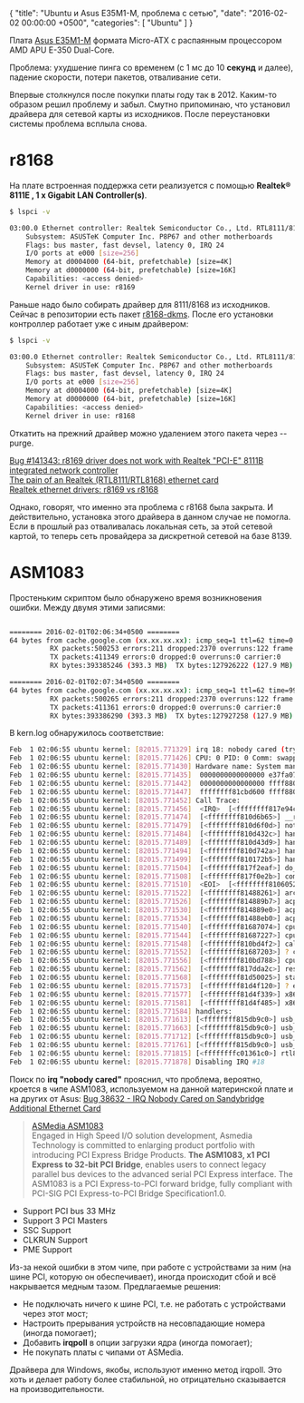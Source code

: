 {
  "title": "Ubuntu и Asus E35M1-M, проблема с сетью",
  "date": "2016-02-02 00:00:00 +0500",
  "categories": [ "Ubuntu" ]
}

Плата [Asus E35M1-M](https://www.asus.com/ru/Motherboards/E35M1M/) формата Micro-ATX с распаянным процессором AMD APU E-350 Dual-Core.

Проблема: ухудшение пинга со временем (с 1 мс до 10 **секунд** и далее), падение скорости, потери пакетов, отваливание сети.
<!-- more -->

Впервые столкнулся после покупки платы году так в 2012. Каким-то образом решил проблему и забыл.
Смутно припоминаю, что установил драйвера для сетевой карты из исходников.
После переустановки системы проблема всплыла снова.

# r8168

На плате встроенная поддержка сети реализуется с помощью **Realtek® 8111E , 1 x Gigabit LAN Controller(s)**.
```bash
$ lspci -v

03:00.0 Ethernet controller: Realtek Semiconductor Co., Ltd. RTL8111/8168/8411 PCI Express Gigabit Ethernet Controller (rev 06)
	Subsystem: ASUSTeK Computer Inc. P8P67 and other motherboards
	Flags: bus master, fast devsel, latency 0, IRQ 24
	I/O ports at e000 [size=256]
	Memory at d0004000 (64-bit, prefetchable) [size=4K]
	Memory at d0000000 (64-bit, prefetchable) [size=16K]
	Capabilities: <access denied>
	Kernel driver in use: r8169
```


Раньше надо было собирать драйвер для 8111/8168 из исходников.
Сейчас в репозитории есть пакет [r8168-dkms](http://packages.ubuntu.com/wily/r8168-dkms).
После его установки контроллер работает уже с иным драйвером:
```bash
$ lspci -v

03:00.0 Ethernet controller: Realtek Semiconductor Co., Ltd. RTL8111/8168/8411 PCI Express Gigabit Ethernet Controller (rev 06)
	Subsystem: ASUSTeK Computer Inc. P8P67 and other motherboards
	Flags: bus master, fast devsel, latency 0, IRQ 24
	I/O ports at e000 [size=256]
	Memory at d0004000 (64-bit, prefetchable) [size=4K]
	Memory at d0000000 (64-bit, prefetchable) [size=16K]
	Capabilities: <access denied>
	Kernel driver in use: r8168
```
Откатить на прежний драйвер можно удалением этого пакета через --purge.

[Bug #141343: r8169 driver does not work with Realtek "PCI-E" 8111B integrated network controller](https://bugs.launchpad.net/ubuntu/+source/linux/+bug/141343)<br/>
[The pain of an Realtek (RTL8111/RTL8168) ethernet card](https://unixblogger.wordpress.com/2011/10/18/the-pain-of-an-realtek-rtl8111rtl8168-ethernet-card/)</br>
[Realtek ethernet drivers: r8169 vs r8168](https://nelsonslog.wordpress.com/2012/01/22/realtek-ethernet-drivers-r8169-vs-r8168/)

Однако, говорят, что именно эта проблема с r8168 была закрыта. И действительно, установка этого драйвера в данном случае не помогла. Если в прошлый раз отваливалась локальная сеть, за этой сетевой картой, то теперь сеть провайдера за дискретной сетевой на базе 8139.

# ASM1083

Простеньким скриптом было обнаружено время возникновения ошибки. Между двумя этими записями:
```bash

======== 2016-02-01T02:06:34+0500 ========
64 bytes from cache.google.com (xx.xx.xx.xx): icmp_seq=1 ttl=62 time=0.998 ms
          RX packets:500253 errors:211 dropped:2370 overruns:122 frame:0
          TX packets:411349 errors:0 dropped:0 overruns:0 carrier:0
          RX bytes:393385246 (393.3 MB)  TX bytes:127926222 (127.9 MB)

======== 2016-02-01T02:07:34+0500 ========
64 bytes from cache.google.com (xx.xx.xx.xx): icmp_seq=1 ttl=62 time=99.7 ms
          RX packets:500265 errors:211 dropped:2370 overruns:122 frame:0
          TX packets:411361 errors:0 dropped:0 overruns:0 carrier:0
          RX bytes:393386290 (393.3 MB)  TX bytes:127927258 (127.9 MB)
```

В kern.log обнаружилось соответствие:
```bash
Feb  1 02:06:55 ubuntu kernel: [82015.771329] irq 18: nobody cared (try booting with the "irqpoll" option)
Feb  1 02:06:55 ubuntu kernel: [82015.771426] CPU: 0 PID: 0 Comm: swapper/0 Tainted: G           OE   4.2.0-25-generic #30-Ubuntu
Feb  1 02:06:55 ubuntu kernel: [82015.771430] Hardware name: System manufacturer System Product Name/E35M1-M, BIOS 1401 12/21/2011
Feb  1 02:06:55 ubuntu kernel: [82015.771435]  0000000000000000 e37fa07b054cf793 ffff88013ec03e28 ffffffff817e94c9
Feb  1 02:06:55 ubuntu kernel: [82015.771442]  0000000000000000 ffff880035cdf0bc ffff88013ec03e58 ffffffff810d6b65
Feb  1 02:06:55 ubuntu kernel: [82015.771447]  ffffffff81cbd600 ffff880035cdf000 0000000000000000 0000000000000012
Feb  1 02:06:55 ubuntu kernel: [82015.771452] Call Trace:
Feb  1 02:06:55 ubuntu kernel: [82015.771456]  <IRQ>  [<ffffffff817e94c9>] dump_stack+0x45/0x57
Feb  1 02:06:55 ubuntu kernel: [82015.771474]  [<ffffffff810d6b65>] __report_bad_irq+0x35/0xd0
Feb  1 02:06:55 ubuntu kernel: [82015.771479]  [<ffffffff810d6f0d>] note_interrupt+0x24d/0x290
Feb  1 02:06:55 ubuntu kernel: [82015.771484]  [<ffffffff810d432c>] handle_irq_event_percpu+0x11c/0x180
Feb  1 02:06:55 ubuntu kernel: [82015.771489]  [<ffffffff810d43d9>] handle_irq_event+0x49/0x70
Feb  1 02:06:55 ubuntu kernel: [82015.771494]  [<ffffffff810d742a>] handle_fasteoi_irq+0x9a/0x150
Feb  1 02:06:55 ubuntu kernel: [82015.771499]  [<ffffffff810172b5>] handle_irq+0x25/0x40
Feb  1 02:06:55 ubuntu kernel: [82015.771504]  [<ffffffff817f2eaf>] do_IRQ+0x4f/0xe0
Feb  1 02:06:55 ubuntu kernel: [82015.771508]  [<ffffffff817f0e2b>] common_interrupt+0x6b/0x6b
Feb  1 02:06:55 ubuntu kernel: [82015.771510]  <EOI>  [<ffffffff81060526>] ? native_safe_halt+0x6/0x10
Feb  1 02:06:55 ubuntu kernel: [82015.771522]  [<ffffffff81488261>] arch_safe_halt+0x9/0xd
Feb  1 02:06:55 ubuntu kernel: [82015.771526]  [<ffffffff814889b7>] acpi_safe_halt+0x22/0x2b
Feb  1 02:06:55 ubuntu kernel: [82015.771530]  [<ffffffff814889e0>] acpi_idle_do_entry+0x20/0x30
Feb  1 02:06:55 ubuntu kernel: [82015.771534]  [<ffffffff81488eb0>] acpi_idle_enter+0x1e8/0x21e
Feb  1 02:06:55 ubuntu kernel: [82015.771540]  [<ffffffff81687074>] cpuidle_enter_state+0xf4/0x270
Feb  1 02:06:55 ubuntu kernel: [82015.771544]  [<ffffffff81687227>] cpuidle_enter+0x17/0x20
Feb  1 02:06:55 ubuntu kernel: [82015.771548]  [<ffffffff810bd4f2>] call_cpuidle+0x32/0x60
Feb  1 02:06:55 ubuntu kernel: [82015.771552]  [<ffffffff81687203>] ? cpuidle_select+0x13/0x20
Feb  1 02:06:55 ubuntu kernel: [82015.771556]  [<ffffffff810bd788>] cpu_startup_entry+0x268/0x320
Feb  1 02:06:55 ubuntu kernel: [82015.771562]  [<ffffffff817dda2c>] rest_init+0x7c/0x80
Feb  1 02:06:55 ubuntu kernel: [82015.771568]  [<ffffffff81d50025>] start_kernel+0x48b/0x4ac
Feb  1 02:06:55 ubuntu kernel: [82015.771573]  [<ffffffff81d4f120>] ? early_idt_handler_array+0x120/0x120
Feb  1 02:06:55 ubuntu kernel: [82015.771577]  [<ffffffff81d4f339>] x86_64_start_reservations+0x2a/0x2c
Feb  1 02:06:55 ubuntu kernel: [82015.771581]  [<ffffffff81d4f485>] x86_64_start_kernel+0x14a/0x16d
Feb  1 02:06:55 ubuntu kernel: [82015.771584] handlers:
Feb  1 02:06:55 ubuntu kernel: [82015.771613] [<ffffffff815db9c0>] usb_hcd_irq
Feb  1 02:06:55 ubuntu kernel: [82015.771663] [<ffffffff815db9c0>] usb_hcd_irq
Feb  1 02:06:55 ubuntu kernel: [82015.771712] [<ffffffff815db9c0>] usb_hcd_irq
Feb  1 02:06:55 ubuntu kernel: [82015.771761] [<ffffffff815db9c0>] usb_hcd_irq
Feb  1 02:06:55 ubuntu kernel: [82015.771815] [<ffffffffc01361c0>] rtl8139_interrupt [8139too]
Feb  1 02:06:55 ubuntu kernel: [82015.771878] Disabling IRQ #18
```

Поиск по **irq "nobody cared"** прояснил, что проблема, вероятно, кроется в чипе ASM1083, используемом на данной материнской плате и на других от Asus:
[Bug 38632 - IRQ Nobody Cared on Sandybridge Additional Ethernet Card](https://bugzilla.kernel.org/show_bug.cgi?id=38632)
> [ASMedia ASM1083](http://www.asmedia.com.tw/eng/e_show_products.php?item=114)<br/>
 Engaged in High Speed I/O solution development, Asmedia Technology is committed to enlarging product portfolio with introducing PCI Express Bridge Products. **The ASM1083, x1 PCI Express to 32-bit PCI Bridge**, enables users to connect legacy parallel bus devices to the advanced serial PCI Express interface.  The ASM1083 is a PCI Express-to-PCI forward bridge, fully compliant with PCI-SIG PCI Express-to-PCI Bridge Specification1.0.
- Support PCI bus 33 MHz
- Support 3 PCI Masters
- SSC Support
- CLKRUN Support
- PME Support

Из-за некой ошибки в этом чипе, при работе с устройствами за ним (на шине PCI, которую он обеспечивает), иногда происходит сбой и всё накрывается медным тазом.
Предлагаемые решения:
 - Не подключать ничего к шине PCI, т.е. не работать с устройствами через этот мост;
 - Настроить прерывания устройств на несовпадающие номера (иногда помогает);
 - Добавить **irqpoll** в опции загрузки ядра (иногда помогает);
 - Не покупать платы с чипами от ASMedia.

Драйвера для Windows, якобы, используют именно метод irqpoll. Это хоть и делает работу более стабильной, но отрицательно сказывается на производительности.